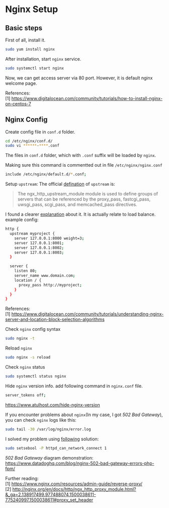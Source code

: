 # Nginx Setup
## Basic steps
First of all, install it.
``` bash
sudo yum install nginx
```

After installation, start `nginx` service.
``` bash
sudo systemctl start nginx
```

Now, we can get access server via 80 port. However, it is default nginx welcome page.


References:<br/>
[1] https://www.digitalocean.com/community/tutorials/how-to-install-nginx-on-centos-7


## Nginx Config
Create config file in `conf.d` folder.
``` bash
cd /etc/nginx/conf.d/
sudo vi ******-****.conf
```

The files in `conf.d` folder, which with `.conf` suffix will be loaded by `nginx`. 

Making sure this command is commentted out in file `/etc/nginx/nginx.conf`
``` bash
include /etc/nginx/default.d/*.conf;
```


Setup `upstream`:
The official [defination](http://nginx.org/en/docs/http/ngx_http_upstream_module.html) of `upstream` is:
> The ngx_http_upstream_module module is used to define groups of servers that can be referenced by the proxy_pass, fastcgi_pass, uwsgi_pass, scgi_pass, and memcached_pass directives.

I found a clearer [explanation](https://stackoverflow.com/questions/5877929/what-does-upstream-mean-in-nginx) about it. It is actually relate to load balance.
example config:
``` bash
http {
  upstream myproject {
    server 127.0.0.1:8000 weight=3;
    server 127.0.0.1:8001;
    server 127.0.0.1:8002;    
    server 127.0.0.1:8003;
  }

  server {
    listen 80;
    server_name www.domain.com;
    location / {
      proxy_pass http://myproject;
    }
  }
}
```

References:<br/>
[1] https://www.digitalocean.com/community/tutorials/understanding-nginx-server-and-location-block-selection-algorithms<br/>


Check `nginx` config syntax
``` bash
sudo nginx -t
```

Reload `nginx`
``` bash
sudo nginx -s reload
```

Check `nginx` status
``` bash
sudo systemctl status nginx
```

Hide `nginx` version info.
add following command in `nginx.conf` file.
``` bash
server_tokens off;
```
https://www.atulhost.com/hide-nginx-version


If you encounter problems about `nginx`(In my case, I got *502 Bad Gateway*), you can check `nginx` logs like this:
``` bash
sudo tail -30 /var/log/nginx/error.log
```
I solved my problem using [following](https://stackoverflow.com/questions/23948527/13-permission-denied-while-connecting-to-upstreamnginx) solution:
``` bash
sudo setsebool -P httpd_can_network_connect 1
```

*502 Bad Gateway* diagram demonstration:<br/>
https://www.datadoghq.com/blog/nginx-502-bad-gateway-errors-php-fpm/


Further reading:<br/>
[1] https://www.nginx.com/resources/admin-guide/reverse-proxy/<br/>
[2] http://nginx.org/en/docs/http/ngx_http_proxy_module.html?&_ga=2.138917499.977488074.1500038611-775240997.1500038611#proxy_set_header


